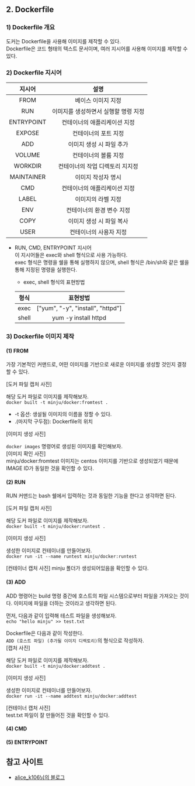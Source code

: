 ## 2. Dockerfile
### 1) Dockerfile 개요
도커는 Dockerfile을 사용해 이미지를 제작할 수 있다.  
Dockerfile은 코드 형태의 텍스트 문서이며, 여러 지시어를 사용해 이미지를 제작할 수 있다.  

### 2) Dockerfile 지시어

|지시어|설명|
|:---:|:---:|
|FROM|베이스 이미지 지정|
|RUN|이미지를 생성하면서 실행할 명령 지정|
|ENTRYPOINT|컨테이너의 애플리케이션 지정|
|EXPOSE|컨테이너의 포트 지정|
|ADD|이미지 생성 시 파일 추가|
|VOLUME|컨테이너의 볼륨 지정|
|WORKDIR|컨테이너의 작업 디렉토리 지지정|
|MAINTAINER|이미지 작성자 명시|
|CMD|컨테이너의 애플리케이션 지정|
|LABEL|이미지의 라벨 지정|
|ENV|컨테이너의 환경 변수 지정|
|COPY|이미지 생성 시 파일 복사|
|USER|컨테이너의 사용자 지정|

- RUN, CMD, ENTRYPOINT 지시어  
이 지시어들은 exec와 shell 형식으로 사용 가능하다.   
exec 형식은 명령을 쉘을 통해 실행하지 않으며, shell 형식은 /bin/sh와 같은 쉘을 통해 지정된 명령을 실행한다.  
  - exec, shell 형식의 표현방법  
  
  |형식|표현방법|
  |:---:|:---:|
  |exec|["yum", "-y", "install", "httpd"]|
  |shell|yum -y install httpd|

### 3) Dockerfile 이미지 제작  
#### (1) FROM
가장 기본적인 커맨드로, 어떤 이미지를 기반으로 새로운 이미지를 생성할 것인지 결정할 수 있다.  

[도커 파일 캡처 사진]

해당 도커 파일로 이미지를 제작해보자.  
`docker built -t minju/docker:fromtest .`  
- -t 옵션: 생설될 이미지의 이름을 정할 수 있다.  
- .(마지막 구두점): Dockerfile의 위치  

[이미지 생성 사진]   

`docker images` 명령어로 생성된 이미지를 확인해보자.  
[이미지 확인 사진]  
minju/docker:fromtest 이미지는 centos 이미지를 기반으로 생성되었기 때문에 IMAGE ID가 동일한 것을 확인할 수 있다.  

#### (2) RUN
RUN 커맨드는 bash 쉘에서 입력하는 것과 동일한 기능을 한다고 생각하면 된다.    

[도커 파일 캡처 사진]  

해당 도커 파일로 이미지를 제작해보자.  
`docker built -t minju/docker:runtest .`  

[이미지 생성 사진]   

생성한 이미지로 컨테이너를 만들어보자.  
`docker run -it --name runtest minju/docker:runtest`  

[컨테이너 캡처 사진]
minju 폴더가 생성되어있음을 확인할 수 있다.  

#### (3) ADD
ADD 명령어는 build 명령 중간에 호스트의 파일 시스템으로부터 파일을 가져오는 것이다. 이미지에 파일을 더하는 것이라고 생각하면 된다.      

먼저, 다음과 같이 입력해 테스트 파일을 생성해보자.  
`echo "hello minju" >> test.txt`  

Dockerfile은 다음과 같이 작성한다.  
`ADD (호스트 파일) (추가될 이미지 디렉토리)`의 형식으로 작성하자.  
[캡처 사진]

해당 도커 파일로 이미지를 제작해보자.  
`docker built -t minju/docker:addtest .`  

[이미지 생성 사진]   

생성한 이미지로 컨테이너를 만들어보자.  
`docker run -it --name addtest minju/docker:addtest`  

[컨테이너 캡처 사진]  
test.txt 파일이 잘 만들어진 것을 확인할 수 있다. 

#### (4) CMD

#### (5) ENTRYPOINT

## 참고 사이트
- [alice_k106님의 블로그](https://blog.naver.com/PostView.nhn?blogId=alice_k106&logNo=220646382977&parentCategoryNo=7&categoryNo=&viewDate=&isShowPopularPosts=true&from=search)



